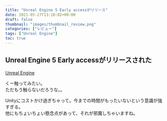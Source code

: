 ```yaml
---
title: "Unreal Engine 5 Early accessがリリース"
date: 2021-05-27T13:18:02+09:00
draft: false
thumbnail: "images/thumbnail_review.png"
categories: ["レビュー"]
tags: ["Unreal Engine"]
toc: true
---
```


## Unreal Engine 5 Early accessがリリースされた

[Unreal Engine](https://www.unrealengine.com/ja/)  
  
くー触ってみたい。  
ただもう触らないだろうな。。  
  
Unityにコストかけ過ぎちゃって。今までの時間がもったいないという意識が強すぎる。  
他にもちょいちょい懸念点があって、それが邪魔しちゃいますね。  
  
